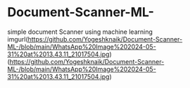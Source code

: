 # Document-Scanner-ML-
simple document Scanner using machine learning 
imgurl(https://github.com/Yogeshknaik/Document-Scanner-ML-/blob/main/WhatsApp%20Image%202024-05-31%20at%2013.43.11_21017504.jpg)
(https://github.com/Yogeshknaik/Document-Scanner-ML-/blob/main/WhatsApp%20Image%202024-05-31%20at%2013.43.11_21017504.jpg)
